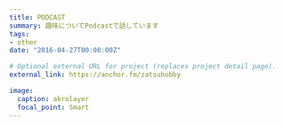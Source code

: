 ```yaml
---
title: PODCAST
summary: 趣味についてPodcastで話しています
tags:
- other
date: "2016-04-27T00:00:00Z"

# Optional external URL for project (replaces project detail page).
external_link: https://anchor.fm/zatsuhobby

image:
  caption: akrolayer
  focal_point: Smart
---
```

